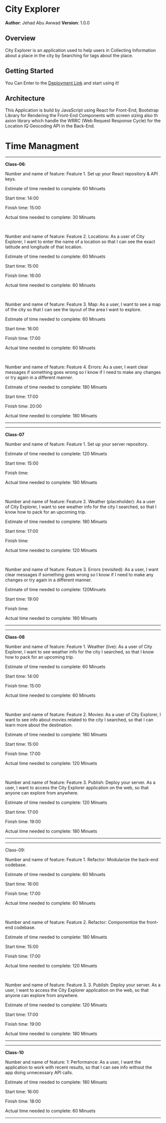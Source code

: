 # City Explorer

**Author**: Jehad Abu Awwad
**Version**: 1.0.0 

## Overview

<!-- Provide a high level overview of what this application is and why you are building it, beyond the fact that it's an assignment for this class. (i.e. What's your problem domain?) -->

City Explorer is an application used to help users in Collecting Information about a place in the city by
Searching for tags about the place.

## Getting Started

<!-- What are the steps that a user must take in order to build this app on their own machine and get it running? -->

You Can Enter to the [Deployment Link]('') and start using it!

## Architecture

<!-- Provide a detailed description of the application design. What technologies (languages, libraries, etc) you're using, and any other relevant design information. -->

This Application is build by JavaScript using React for Front-End, Bootstrap Library for Rendering the Front-End Components with screen sizing also th axion library which handle the WRRC (Web Request Response Cycle) for the Location IQ Geocoding API in the Back-End. 

# Time Managment

------------------------------------------------------------------------------------------------------------------------ 

**Class-06**: 

Number and name of feature: Feature 1. Set up your React repository & API keys. 

Estimate of time needed to complete: 60 Minuets 

Start time: 14:00 

Finish time: 15:00 

Actual time needed to complete: 30 Minuets 

<br/>

Number and name of feature: Feature 2. Locations: As a user of City Explorer, I want to enter the name of a location so that I can see the exact latitude and longitude of that location. 

Estimate of time needed to complete: 60 Minuets 

Start time: 15:00 

Finish time: 16:00 

Actual time needed to complete: 60 Minuets 

 <br/>

Number and name of feature: Feature 3. Map: As a user, I want to see a map of the city so that I can see the layout of the area I want to explore. 

Estimate of time needed to complete: 60 Minuets 

Start time: 16:00 

Finish time: 17:00 

Actual time needed to complete: 60 Minuets 

<br/>

Number and name of feature: Feature 4. Errors: As a user, I want clear messages if something goes wrong so I know if I need to make any changes or try again in a different manner. 

Estimate of time needed to complete: 180 Minuets 

Start time: 17:00 

Finish time: 20:00 

Actual time needed to complete: 180 Minuets 

------------------------------------------------------------------------------------------------------------------------ 

 

------------------------------------------------------------------------------------------------------------------------ 

**Class-07** 

Number and name of feature: Feature 1. Set up your server repository. 

Estimate of time needed to complete: 120 Minuets 

Start time: 15:00 

Finish time:  

Actual time needed to complete: 180 Minuets 

 <br/>

Number and name of feature: Feature 2. Weather (placeholder): As a user of City Explorer, I want to see weather info for the city I searched, so that I know how to pack for an upcoming trip. 

Estimate of time needed to complete: 180 Minuets 

Start time: 17:00 

Finish time:  

Actual time needed to complete: 120 Minuets 

 <br/>

Number and name of feature: Feature 3. Errors (revisited): As a user, I want clear messages if something goes wrong so I know if I need to make any changes or try again in a different manner. 

Estimate of time needed to complete: 120Minuets 

Start time: 19:00 

Finish time:  

Actual time needed to complete: 180 Minuets 

------------------------------------------------------------------------------------------------------------------------ 

 

------------------------------------------------------------------------------------------------------------------------ 

**Class-08** 

Number and name of feature: Feature 1. Weather (live): As a user of City Explorer, I want to see weather info for the city I searched, so that I know how to pack for an upcoming trip. 

Estimate of time needed to complete:  60 Minuets 

Start time: 14:00 

Finish time: 15:00 

Actual time needed to complete: 60 Minuets 

 <br/>

Number and name of feature: Feature 2. Movies: As a user of City Explorer, I want to see info about movies related to the city I searched, so that I can learn more about the destination. 

Estimate of time needed to complete: 180 Minuets 

Start time: 15:00 

Finish time: 17:00 

Actual time needed to complete: 120 Minuets 

 <br/>

Number and name of feature: Feature 3. Publish: Deploy your server. As a user, I want to access the City Explorer application on the web, so that anyone can explore from anywhere. 

Estimate of time needed to complete: 120 Minuets 

Start time: 17:00 

Finish time: 19:00 

Actual time needed to complete: 180 Minuets 

------------------------------------------------------------------------------------------------------------------------ 

------------------------------------------------------------------------------------------------------------------------ 

Class-09: 

Number and name of feature: Feature 1. Refactor: Modularize the back-end codebase. 

Estimate of time needed to complete:  60 Minuets 

Start time: 16:00 

Finish time: 17:00 

Actual time needed to complete: 60 Minuets 

 <br/>

Number and name of feature: Feature 2. Refactor: Componentize the front-end codebase. 

Estimate of time needed to complete: 180 Minuets 

Start time: 15:00 

Finish time: 17:00 

Actual time needed to complete: 120 Minuets 

 <br/>

Number and name of feature: Feature 3. 3. Publish: Deploy your server. As a user, I want to access the City Explorer application on the web, so that anyone can explore from anywhere. 

Estimate of time needed to complete: 120 Minuets 

Start time: 17:00 

Finish time: 19:00 

Actual time needed to complete: 180 Minuets 

------------------------------------------------------------------------------------------------------------------------ 

 

------------------------------------------------------------------------------------------------------------------------ 

**Class-10** 

Number and name of feature: 1: Performance: As a user, I want the application to work with recent results, so that I can see info without the app doing unnecessary API calls. 

Estimate of time needed to complete:  180 Minuets 

Start time: 16:00 

Finish time: 18:00 

Actual time needed to complete: 60 Minuets 

------------------------------------------------------------------------------------------------------------------------ 

 
